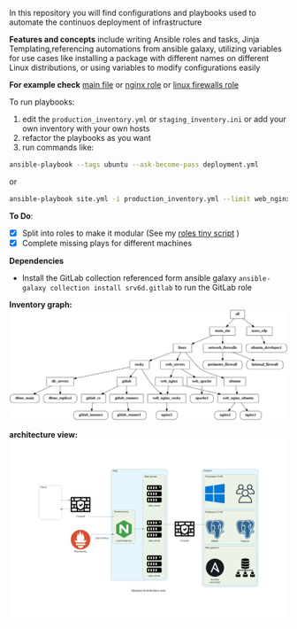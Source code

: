 In this repository you will find configurations and playbooks used to automate the continuos deployment of infrastructure

**Features and concepts** include writing Ansible roles and tasks, Jinja Templating,referencing automations from ansible galaxy, utilizing variables for use cases like installing a package with different names on different Linux distributions, or using variables to modify configurations easily

**For example check** [main file](site.yml) or [nginx role](roles/web_nginx/) or [linux firewalls role](roles/linux_firewalls/)


To run playbooks:
1. edit the `production_inventory.yml` or `staging_inventory.ini` or add your own inventory with your own hosts
2. refactor the playbooks as you want
3. run commands like:
``` bash
ansible-playbook --tags ubuntu --ask-become-pass deployment.yml
```

or 
``` bash
ansible-playbook site.yml -i production_inventory.yml --limit web_nginx --ask-become-pass
```

**To Do**:
- [x] Split into roles to make it modular (See my [roles tiny script](https://github.com/jupiter-commits/Tiny-scripts/blob/36bec2a1913a5b3a07ddb8fe9f63e0f2578dac68/roles.sh) )
- [x] Complete missing plays for different machines

**Dependencies**
- Install the GitLab collection referenced form ansible galaxy `ansible-galaxy collection install srv6d.gitlab` to run the GitLab role


**Inventory graph:**
![Inventory graph](inventory.png)

**architecture view:**
![architecture view](architecture.png)
